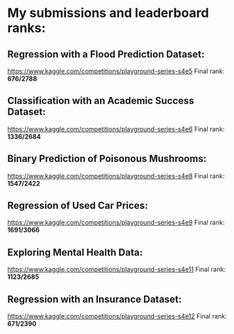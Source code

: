 # My submissions and leaderboard ranks:

## Regression with a Flood Prediction Dataset:
https://www.kaggle.com/competitions/playground-series-s4e5
Final rank: **676/2788**

## Classification with an Academic Success Dataset:
https://www.kaggle.com/competitions/playground-series-s4e6
Final rank: **1336/2684**

## Binary Prediction of Poisonous Mushrooms:
https://www.kaggle.com/competitions/playground-series-s4e8
Final rank: **1547/2422**

## Regression of Used Car Prices:
https://www.kaggle.com/competitions/playground-series-s4e9
Final rank: **1691/3066**

## Exploring Mental Health Data:
https://www.kaggle.com/competitions/playground-series-s4e11
Final rank: **1123/2685**

## Regression with an Insurance Dataset:
https://www.kaggle.com/competitions/playground-series-s4e12
Final rank: **671/2390**

